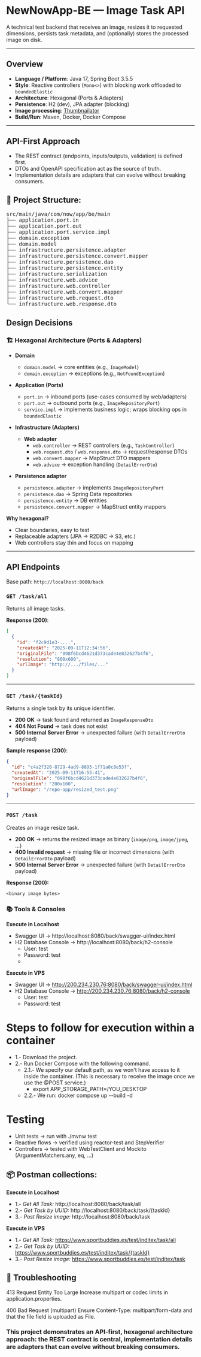 # NewNowApp-BE — Image Task API

A technical test backend that receives an image, resizes it to requested dimensions, persists task metadata, and (optionally) stores the processed image on disk.

---

## Overview

- **Language / Platform**: Java 17, Spring Boot 3.5.5
- **Style**: Reactive controllers (`Mono<>`) with blocking work offloaded to `boundedElastic`  
- **Architecture**: Hexagonal (Ports & Adapters)  
- **Persistence**: H2 (dev), JPA adapter (blocking)  
- **Image processing**: [Thumbnailator](https://github.com/coobird/thumbnailator)  
- **Build/Run**: Maven, Docker, Docker Compose  

---

## API-First Approach
- The REST contract (endpoints, inputs/outputs, validation) is defined first.
- DTOs and OpenAPI specification act as the source of truth.
- Implementation details are adapters that can evolve without breaking consumers.

## 📂 Project Structure:
<pre>
src/main/java/com/now/app/be/main
├── application.port.in
├── application.port.out
├── application.port.service.impl
├── domain.exception
├── domain.model
├── infrastructure.persistence.adapter
├── infrastructure.persistence.convert.mapper
├── infrastructure.persistence.dao
├── infrastructure.persistence.entity
├── infrastructure.serialization
├── infrastructure.web.advice
├── infrastructure.web.controller
├── infrastructure.web.convert.mapper
├── infrastructure.web.request.dto
└── infrastructure.web.response.dto
</pre>


## Design Decisions

### 🏗️ Hexagonal Architecture (Ports & Adapters)

- **Domain**
  - `domain.model` → core entities (e.g., `ImageModel`)
  - `domain.exception` → exceptions (e.g., `NotFoundException`)

- **Application (Ports)**
  - `port.in` → inbound ports (use-cases consumed by web/adapters)
  - `port.out` → outbound ports (e.g., `ImageRepositoryPort`)
  - `service.impl` → implements business logic; wraps blocking ops in `boundedElastic`

- **Infrastructure (Adapters)**
  - **Web adapter**
    - `web.controller` → REST controllers (e.g., `TaskController`)
    - `web.request.dto` / `web.response.dto` → request/response DTOs
    - `web.convert.mapper` → MapStruct DTO mappers
    - `web.advice` → exception handling (`DetailErrorDto`)
- **Persistence adapter**
    - `persistence.adapter` → implements `ImageRepositoryPort`
    - `persistence.dao` → Spring Data repositories
    - `persistence.entity` → DB entities
    - `persistence.convert.mapper` → MapStruct entity mappers

**Why hexagonal?**
- Clear boundaries, easy to test
- Replaceable adapters (JPA → R2DBC → S3, etc.)
- Web controllers stay thin and focus on mapping

---

## API Endpoints

Base path: `http://localhost:8080/back`

### `GET /task/all`
Returns all image tasks.  

**Response (200)**:
```json
[
  {
    "id": "f2c9d1e3-....",
    "createdAt": "2025-09-11T12:34:56",
    "originalFile": "098f6bcd4621d373cade4e832627b4f6",
    "resolution": "800x600",
    "urlImage": "http://.../files/..."
  }
]
```
---

### `GET /task/{taskId}`

Returns a single task by its unique identifier.

- **200 OK** → task found and returned as `ImageResponseDto`  
- **404 Not Found** → task does not exist  
- **500 Internal Server Error** → unexpected failure (with `DetailErrorDto` payload)  

**Sample response (200)**:
```json
{
  "id": "c4a2f320-8729-4ad9-8895-1f71a0c8e53f",
  "createdAt": "2025-09-11T16:55:41",
  "originalFile": "098f6bcd4621d373cade4e832627b4f6",
  "resolution": "200x100",
  "urlImage": "/repo-app/resized_test.png"
}
```
---

### `POST /task`

Creates an image resize task.

- **200 OK** → returns the resized image as binary (`image/png`, `image/jpeg`, …)  
- **400 Invalid request** → missing file or incorrect dimensions (with `DetailErrorDto` payload)  
- **500 Internal Server Error** → unexpected failure (with `DetailErrorDto` payload)  

**Response (200):**
```text
<binary image bytes>
```

### 📚 Tools & Consoles
**Execute in Localhost**
- Swagger UI → http://localhost:8080/back/swagger-ui/index.html
- H2 Database Console → http://localhost:8080/back/h2-console
  - User: test
  - Password: test
  - 
**Execute in VPS**
- Swagger UI → http://200.234.230.76:8080/back/swagger-ui/index.html
- H2 Database Console → http://200.234.230.76:8080/back/h2-console
  - User: test
  - Password: test


# Steps to follow for execution within a container
- 1.- Download the project.
- 2.- Run Docker Compose with the following command.
  - 2.1.- We specify our default path, as we won't have access to it inside the container. (This is necessary to receive the image once we use the @POST service.)
    - export APP_STORAGE_PATH=/YOU_DESKTOP
  - 2.2.- We run: docker compose up --build -d

# Testing
- Unit tests → run with ./mvnw test
- Reactive flows → verified using reactor-test and StepVerifier
- Controllers → tested with WebTestClient and Mockito (ArgumentMatchers.any, eq, …)

 
## 📦 Postman collections:

**Execute in Localhost**
- 1.- *Get All Task:* http://localhost:8080/back/task/all
- 2.- *Get Task by UUID:* http://localhost:8080/back/task/{taskId}
- 3.- *Post Resize image:* http://localhost:8080/back/task

**Execute in VPS**
- 1.- *Get All Task:* https://www.sportbuddies.es/test/inditex/task/all
- 2.- *Get Task by UUID:* https://www.sportbuddies.es/test/inditex/task/{taskId}
- 3.- *Post Resize image:* https://www.sportbuddies.es/test/inditex/task

## 🚨 Troubleshooting

413 Request Entity Too Large
Increase multipart or codec limits in application.properties.

400 Bad Request (multipart)
Ensure Content-Type: multipart/form-data and that the file field is uploaded as File.



### This project demonstrates an API-first, hexagonal architecture approach: the REST contract is central, implementation details are adapters that can evolve without breaking consumers.




